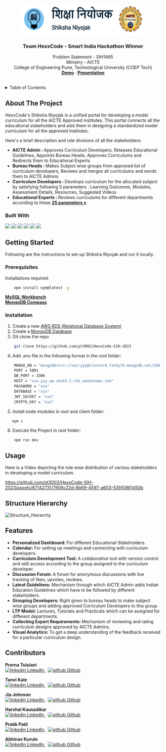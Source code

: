 <div align="center">
  <a href="https://github.com/pt3002/HexxCode-SIH-2023">
    <img src="client/public/static/images/logo/completeLogo.JPG" alt="Logo" width="400" height="100">
  </a>

  <h3 align="center">Team HexxCode - Smart India Hackathon Winner</h3>

  <p align="center">
    Problem Statement - SIH1465
    <br />
    Ministry - AICTE
    <br />
    College of Engineering Pune, Technological University (COEP Tech)
    <br />
    <a href = "#usage"><strong>Demo</strong></a>
    ·
    <a href="https://www.canva.com/design/DAF3TheBPcE/mPds3cU6rbFVqEu2z2EPrw/edit?utm_content=DAF3TheBPcE&utm_campaign=designshare&utm_medium=link2&utm_source=sharebutton"><strong>Presentation</strong></a>
    <br />
    <br />
  </p>
</div>

<!-- TABLE OF CONTENTS -->
<details>
  <summary>Table of Contents</summary>
  <ol>
    <li>
      <a href="#about-the-project">About The Project</a>
      <ul>
        <li><a href="#built-with">Built With</a></li>
      </ul>
    </li>
    <li>
      <a href="#getting-started">Getting Started</a>
      <ul>
        <li><a href="#prerequisites">Prerequisites</a></li>
        <li><a href="#installation">Installation</a></li>
      </ul>
    </li>
    <li><a href="#structure-hierarchy">Structure Hierarchy</a></li>
    <li><a href="#usage">Usage</a></li>
    <li><a href="#features">Features</a></li>
    <li><a href="#contributors">Contributors</a></li>
  </ol>
</details>

## About The Project

HexxCode's Shiksha Niyojak is a unified portal for developing a model curriculum for all the AICTE Approved institutes. This portal connects all the educational stakeholders and aids them in designing a standardized model curriculum for all the approved institutes. 

Here's a brief description and role divisions of all the stakeholders:
* <b>AICTE Admin : </b> Approves Curriculum Developers, Releases Educational Guidelines, Appoints Bureau Heads, Approves Curriculums and Redirects them to Educational Experts 
* <b>Bureau Heads : </b> Makes Subject wise groups from approved list of curriculum developers, Reviews and merges all curriculums and sends them to AICTE Admins
* <b>Curriculum Developers : </b> Develops curriculum for the allocated subject by satisfying following 5 parameters : Learning Outcomes, Modules, Assessment Details, Resources, Suggested Videos
* <b>Educational Experts : </b> Reviews curriculums for different departments according to these <a href="https://github.com/pt3002/HexxCode-SIH-2023/tree/main/client/public/static/images/logo/EducationalRequirements.JPG"><strong>25 parameters »</strong></a>

### Built With

<p>
<img src="https://img.shields.io/badge/Amazon_AWS-FF9900?style=for-the-badge&logo=amazonaws&logoColor=white" />
<img src="https://img.shields.io/badge/MongoDB-4EA94B?style=for-the-badge&logo=mongodb&logoColor=white"/>
<img src = "https://img.shields.io/badge/MySQL-005C84?style=for-the-badge&logo=mysql&logoColor=white" />
<img src="https://img.shields.io/badge/Express.js-404D59?style=for-the-badge"/>
<img src="https://img.shields.io/badge/React-20232A?style=for-the-badge&logo=react&logoColor=61DAFB"/>
<img src="https://img.shields.io/badge/Node.js-43853D?style=for-the-badge&logo=node.js&logoColor=white"/>
</p>

<!-- GETTING STARTED -->
## Getting Started

Following are the instructions to set-up Shiksha Niyojak and run it locally.

### Prerequisites

Installations required:
```sh
    npm install npm@latest -g
```
<a href="https://www.mysql.com/products/workbench/"><strong>MySQL Workbench</strong></a>
<br />
<a href = "https://www.mongodb.com/products/tools/compass"><strong>MongoDB Compass</strong></a>

### Installation

1. Create a new <a href = "https://ap-south-1.console.aws.amazon.com/rds">AWS RDS (Relational Database System)</a>
2. Create a <a href = "https://www.mongodb.com/">MongoDB Database</a>
3. Git clone the repo
```sh
    git clone https://github.com/pt3002/HexxCode-SIH-2023
```
4. Add .env file in the following format in the root folder: 
```sh
    MONGO_DB = "mongodb+srv://xxx:yyy@cluster0.fznky7d.mongodb.net/SIH?retryWrites=true&w=majority"
    PORT = 5001
    DB_PORT = 3306
    HOST = "xxx.yyy.ap-south-1.rds.amazonaws.com"
    PASSWORD = "xxx"
    DATABASE = "xxx"
    JWT_SECRET = "xxx"
    CRYPTO_KEY = "xxx"
```
5. Install node modules in root and client folder:
 ```sh 
    npm i
```
6. Execute the Project in root folder:
```sh
    npm run dev
```
## Usage
Here is a Video depicting the role wise distribution of various stakeholders in developing a model curriculum.

https://github.com/pt3002/HexxCode-SIH-2023/assets/87142731/7906c22d-8b69-4597-a603-535f0861450b

## Structure Hierarchy
![Structure_Hierarchy](https://github.com/pt3002/HexxCode-SIH-2023/assets/87142731/9b47a37c-5ee1-4805-9fd2-c6632c4c5886)


## Features

* <b> Personalized Dashboard: </b> For different Educational Stakeholders.
* <b> Calendar: </b> For setting up meetings and connecting with curriculum developers.
* <b> Curriculum Development Tool: </b> A collaborative tool with version control and edit access according to the group assigned to the curriculum developer.
* <b> Discussion Forum: </b> A forum for anonymous discussions with live tracking of likes, upvotes, reviews.
* <b> Latest Guidelines: </b> Mechanism through which AICTE Admin adds Indian Education Guidelines which have to be followed by different stakeholders.
* <b> Grouping Developers: </b> Right given to bureau heads to make subject wise groups and adding approved Curriculum Developers to this group.
* <b> LTP Model: </b>Lectures, Tutorials and Practicals which can be assigned for different departments.
* <b> Collecting Expert Requirements: </b>Mechanism of reviewing and rating curriculum designs approved by AICTE Admins.
* <b> Visual Analytics: </b>To get a deep understanding of the feedback received for a particular curriculum design.

## Contributors

<p>
  <strong>Prerna Tulsiani</strong>
  <br />
  <a href="https://in.linkedin.com/in/prerna-tulsiani-00b894202" rel="nofollow noreferrer">
    <img src="https://i.stack.imgur.com/gVE0j.png" alt="linkedin"> LinkedIn
  </a> &nbsp; 
  <a href="https://github.com/pt3002" rel="nofollow noreferrer">
    <img src="https://i.stack.imgur.com/tskMh.png" alt="github"> Github
  </a>
</p>
<p>
  <strong>Tanvi Kale</strong>
  <br />
  <a href="https://in.linkedin.com/in/tanvi-mahesh-kale-9669b9205" rel="nofollow noreferrer">
    <img src="https://i.stack.imgur.com/gVE0j.png" alt="linkedin"> LinkedIn
  </a> &nbsp; 
  <a href="https://github.com/kmnat" rel="nofollow noreferrer">
    <img src="https://i.stack.imgur.com/tskMh.png" alt="github"> Github
  </a>
</p>
<p>
  <strong>Jia Johnson</strong>
  <br />
  <a href="https://in.linkedin.com/in/jia-johnson-533733248" rel="nofollow noreferrer">
    <img src="https://i.stack.imgur.com/gVE0j.png" alt="linkedin"> LinkedIn
  </a> &nbsp; 
  <a href="https://github.com/jiaj21" rel="nofollow noreferrer">
    <img src="https://i.stack.imgur.com/tskMh.png" alt="github"> Github
  </a>
</p>
<p>
  <strong>Harshal Kausadikar</strong>
  <br />
  <a href="https://in.linkedin.com/in/harshal-kausadikar-805b55204" rel="nofollow noreferrer">
    <img src="https://i.stack.imgur.com/gVE0j.png" alt="linkedin"> LinkedIn
  </a> &nbsp; 
  <a href="https://github.com/HarshalAbhayKausadikar" rel="nofollow noreferrer">
    <img src="https://i.stack.imgur.com/tskMh.png" alt="github"> Github
  </a>
</p>
<p>
  <strong>Pratik Patil</strong>
  <br />
  <a href="https://in.linkedin.com/in/pratik-patil-b44a18202?trk=public_profile_browsemap-profile" rel="nofollow noreferrer">
    <img src="https://i.stack.imgur.com/gVE0j.png" alt="linkedin"> LinkedIn
  </a> &nbsp; 
  <a href="https://github.com/ppatil002" rel="nofollow noreferrer">
    <img src="https://i.stack.imgur.com/tskMh.png" alt="github"> Github
  </a>
</p>
<p>
  <strong>Abhinav Kurule</strong>
  <br />
  <a href="https://in.linkedin.com/in/abhinav-kurule-5339b3252" rel="nofollow noreferrer">
    <img src="https://i.stack.imgur.com/gVE0j.png" alt="linkedin"> LinkedIn
  </a> &nbsp; 
  <a href="https://github.com/abhi-1003" rel="nofollow noreferrer">
    <img src="https://i.stack.imgur.com/tskMh.png" alt="github"> Github
  </a>
</p>


